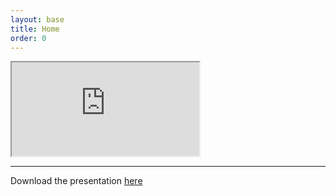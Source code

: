 ```yaml
---
layout: base
title: Home
order: 0
---
```


<div class="embed-responsive embed-responsive-16by9">
    <iframe class="embed-responsive-item" src="https://www.youtube.com/embed/fc9bkRt8to0" allowfullscreen></iframe>
</div>

<hr/>

Download the presentation [here](/assets/Presentation.pptx)

